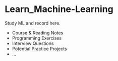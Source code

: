 # Learn_Machine-Learning
Study ML and record here.

* Course & Reading Notes
* Programming Exercises
* Interview Questions
* Potential Practice Projects
* ...